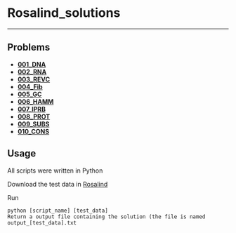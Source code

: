 # Rosalind_solutions
____
## Problems
- **[001_DNA](https://github.com/kaihami/Rosalind_solutions/tree/master/001_DNA)**
- **[002_RNA](https://github.com/kaihami/Rosalind_solutions/tree/master/002_RNA)**
- **[003_REVC](https://github.com/kaihami/Rosalind_solutions/tree/master/003_REVC)**
- **[004_Fib](https://github.com/kaihami/Rosalind_solutions/tree/master/004_Fib)**
- **[005_GC](https://github.com/kaihami/Rosalind_solutions/tree/master/005_GC)**
- **[006_HAMM](https://github.com/kaihami/Rosalind_solutions/tree/master/006_HAMM)**
- **[007_IPRB](https://github.com/kaihami/Rosalind_solutions/tree/master/007_IPRB)**
- **[008_PROT](https://github.com/kaihami/Rosalind_solutions/tree/master/008_PROT)**
- **[009_SUBS](https://github.com/kaihami/Rosalind_solutions/tree/master/009_SUBS)**
- **[010_CONS](https://github.com/kaihami/Rosalind_solutions/tree/master/010_CONS)**

## Usage

All scripts were written in Python

Download the test data in [Rosalind](http://rosalind.info/problems/list-view/)

Run
```
python [script_name] [test_data]
Return a output file containing the solution (the file is named output_[test_data].txt
```
